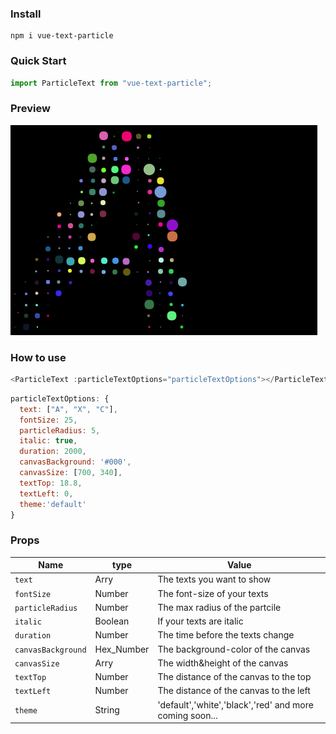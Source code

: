 ### Install
```shell
npm i vue-text-particle
```
### Quick Start
``` javascript
import ParticleText from "vue-text-particle";
```
### Preview
![preivew][1]


  [1]: https://github.com/charleslck/vue-text-particle/raw/master/preview/test.gif
  
### How to use
``` javascript
<ParticleText :particleTextOptions="particleTextOptions"></ParticleText>
```

``` javascript
particleTextOptions: {
  text: ["A", "X", "C"],
  fontSize: 25,
  particleRadius: 5,
  italic: true,
  duration: 2000,
  canvasBackground: '#000',
  canvasSize: [700, 340],
  textTop: 18.8,
  textLeft: 0,
  theme:'default'
}
```
### Props

| Name | type | Value |
|--------|------|------|
| `text` | Arry | The texts you want to show |
| `fontSize` | Number | The font-size of your texts |
| `particleRadius` | Number | The max radius of the partcile |
| `italic` | Boolean | If your texts are italic |
| `duration` | Number | The time before the texts change |
| `canvasBackground` | Hex_Number | The background-color of the canvas |
| `canvasSize` | Arry | The width&height of the canvas |
| `textTop` | Number | The distance of the canvas to the top |
| `textLeft` | Number | The distance of the canvas to the left |
| `theme` | String | 'default','white','black','red' and more coming soon... |

